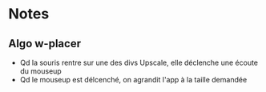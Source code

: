 # Notes

## Algo w-placer

- Qd la souris rentre sur une des divs Upscale, elle déclenche une écoute du mouseup
- Qd le mouseup est délcenché, on agrandit l'app à la taille demandée